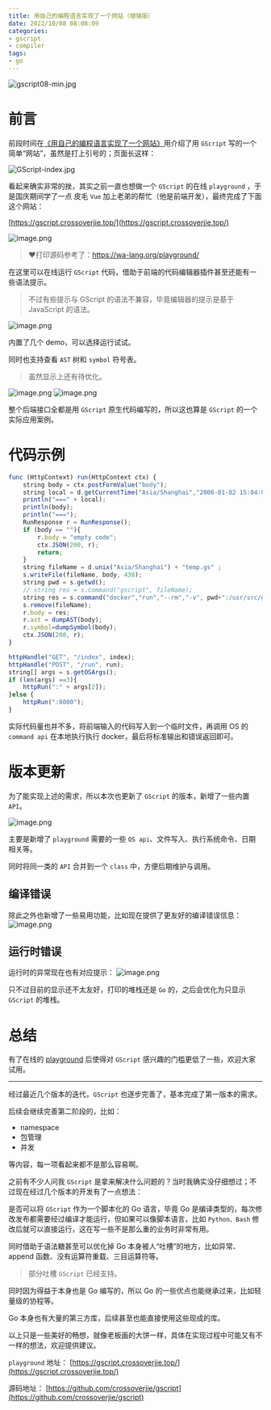 ```yaml
---
title: 用自己的编程语言实现了一个网站（增强版）
date: 2022/10/08 08:08:09 
categories: 
- gscript
- compiler
tags: 
- go
---
```



![gscript08-min.jpg](http://tva1.sinaimg.cn/large/72fbb941ly1h6wtyytk80j20zk0hsq3d.jpg)

# 前言


前段时间在[《用自己的编程语言实现了一个网站》](https://crossoverjie.top/2022/09/14/gscript/gscript05-write-site/)用介绍了用 `GScript` 写的一个简单“网站”，虽然是打上引号的；页面长这样：

![GScript-index.jpg](http://tva1.sinaimg.cn/large/72fbb941ly1h6wu59169mj21000cymyg.jpg)

看起来确实非常的挫，其实之前一直也想做一个 `GScript` 的在线 `playground` ，于是国庆期间学了一点  皮毛 `Vue` 加上老弟的帮忙（他是前端开发），最终完成了下面这个网站：

[https://gscript.crossoverjie.top/](https://gscript.crossoverjie.top/)

![image.png](http://tva1.sinaimg.cn/large/72fbb941ly1h6wubsl36rj21b60sun5a.jpg)

> ❤打印源码参考了：https://wa-lang.org/playground/

<!--more-->

在这里可以在线运行 `GScript` 代码，借助于前端的代码编辑器插件甚至还能有一些语法提示。

> 不过有些提示与 GScript 的语法不兼容，毕竟编辑器的提示是基于 JavaScript 的语法。

![image.png](http://tva1.sinaimg.cn/large/72fbb941ly1h6wuejlgbfj21a60t8qbt.jpg)

内置了几个 demo，可以选择运行试试。

同时也支持查看 `AST` 树和 `symbol` 符号表。

> 虽然显示上还有待优化。

![image.png](http://tva1.sinaimg.cn/large/72fbb941ly1h6wugjwr3yj21sm0pmn0r.jpg)
![image.png](http://tva1.sinaimg.cn/large/72fbb941ly1h6wuhp7847j21ss0jk0yr.jpg)

整个后端接口全都是用 `GScript` 原生代码编写的，所以这也算是 `GScript` 的一个实际应用案例。

# 代码示例

```js
func (HttpContext) run(HttpContext ctx) {
    string body = ctx.postFormValue("body");
    string local = d.getCurrentTime("Asia/Shanghai","2006-01-02 15:04:05");
    println("===" + local);
    println(body);
    println("===");
    RunResponse r = RunResponse();
    if (body == ""){
        r.body = "empty code";
        ctx.JSON(200, r);
        return;
    }
    string fileName = d.unix("Asia/Shanghai") + "temp.gs" ;
    s.writeFile(fileName, body, 438);
    string pwd = s.getwd();
    // string res = s.command("gscript", fileName);
    string res = s.command("docker","run","--rm","-v", pwd+":/usr/src/gscript","-w","/usr/src/gscript", "crossoverjie/gscript","gscript", fileName);
    s.remove(fileName);
    r.body = res;
    r.ast = dumpAST(body);
    r.symbol=dumpSymbol(body);
    ctx.JSON(200, r);
}

httpHandle("GET", "/index", index);
httpHandle("POST", "/run", run);
string[] args = s.getOSArgs();
if (len(args) ==3){
    httpRun(":" + args[2]);
}else {
    httpRun(":8000");
}
```

实际代码量也并不多，将前端输入的代码写入到一个临时文件，再调用 OS 的 `command api` 在本地执行执行 docker，最后将标准输出和错误返回即可。


# 版本更新

为了能实现上述的需求，所以本次也更新了 `GScript` 的版本，新增了一些内置 `API`。

![image.png](http://tva1.sinaimg.cn/large/72fbb941ly1h6wv0m6aj4j20z40qwqc2.jpg)

主要是新增了 `playground` 需要的一些 `OS api`、文件写入、执行系统命令、日期相关等。

同时将同一类的 `API` 合并到一个 `class` 中，方便后期维护与调用。


## 编译错误

除此之外也新增了一些易用功能，比如现在提供了更友好的编译错误信息：
![image.png](http://tva1.sinaimg.cn/large/72fbb941ly1h6wv67teksj21ru09qq6a.jpg)


## 运行时错误
运行时的异常现在也有对应提示：
![image.png](http://tva1.sinaimg.cn/large/72fbb941ly1h6wv8wbft3j21yc0d0wjj.jpg)

只不过目前的显示还不太友好，打印的堆栈还是 `Go` 的，之后会优化为只显示 `GScript` 的堆栈。


# 总结

有了在线的 [playground](https://gscript.crossoverjie.top) 后使得对 `GScript` 感兴趣的门槛更低了一些，欢迎大家试用。

---

经过最近几个版本的迭代，`GScript` 也逐步完善了，基本完成了第一版本的需求。

后续会继续完善第二阶段的，比如：

- namespace
- 包管理
- 并发

等内容，每一项看起来都不是那么容易啊。

之前有不少人问我 `GScript` 是拿来解决什么问题的？当时我确实没仔细想过；不过现在经过几个版本的开发有了一点想法：

是否可以将 `GScript` 作为一个脚本化的 Go 语言，毕竟 Go 是编译类型的，每次修改发布都需要经过编译才能运行，但如果可以像脚本语言，比如 `Python、Bash` 修改后就可以直接运行，这在写一些不是那么重的业务时非常有用。

同时借助于语法糖甚至可以优化掉 Go 本身被人“吐槽”的地方，比如异常、append 函数、没有运算符重载、三目运算符等。

> 部分吐槽 `GScript` 已经支持。

同时因为得益于本身也是 Go 编写的，所以 Go 的一些优点也能继承过来，比如轻量级的协程等。

Go 本身也有大量的第三方库，后续甚至也能直接使用这些现成的库。

以上只是一些美好的畅想，就像老板画的大饼一样，具体在实现过程中可能又有不一样的想法，欢迎提供建议。

`playground` 地址：
[https://gscript.crossoverjie.top/](https://gscript.crossoverjie.top/)

源码地址：
[https://github.com/crossoverjie/gscript](https://github.com/crossoverjie/gscript)